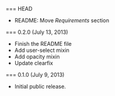 === HEAD

* README: Move _Requirements_ section

=== 0.2.0 (July 13, 2013)

* Finish the README file
* Add user-select mixin
* Add opacity mixin
* Update clearfix

=== 0.1.0 (July 9, 2013)

* Initial public release.